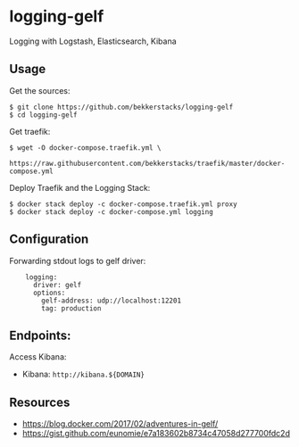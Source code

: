 # logging-gelf

Logging with Logstash, Elasticsearch, Kibana

## Usage

Get the sources:

```
$ git clone https://github.com/bekkerstacks/logging-gelf
$ cd logging-gelf
```

Get traefik:

```
$ wget -O docker-compose.traefik.yml \
  https://raw.githubusercontent.com/bekkerstacks/traefik/master/docker-compose.yml
```

Deploy Traefik and the Logging Stack:

```
$ docker stack deploy -c docker-compose.traefik.yml proxy
$ docker stack deploy -c docker-compose.yml logging
```

## Configuration

Forwarding stdout logs to gelf driver:

```
    logging:
      driver: gelf
      options:
        gelf-address: udp://localhost:12201
        tag: production
```

## Endpoints:

Access Kibana:

- Kibana: `http://kibana.${DOMAIN}`

## Resources

- https://blog.docker.com/2017/02/adventures-in-gelf/
- https://gist.github.com/eunomie/e7a183602b8734c47058d277700fdc2d
